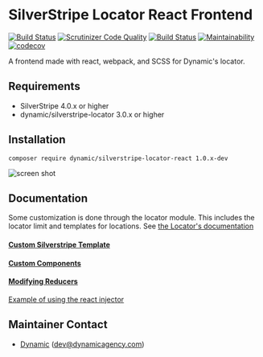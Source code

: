 # SilverStripe Locator React Frontend

[![Build Status](https://travis-ci.org/dynamic/silverstripe-locator-frontend-react.svg?branch=master)](https://travis-ci.org/dynamic/silverstripe-locator-frontend-react)
[![Scrutinizer Code Quality](https://scrutinizer-ci.com/g/dynamic/silverstripe-locator-frontend-react/badges/quality-score.png?b=master)](https://scrutinizer-ci.com/g/dynamic/silverstripe-locator-frontend-react/?branch=master)
[![Build Status](https://scrutinizer-ci.com/g/dynamic/silverstripe-locator-frontend-react/badges/build.png?b=master)](https://scrutinizer-ci.com/g/dynamic/silverstripe-locator-frontend-react/build-status/master)
[![Maintainability](https://api.codeclimate.com/v1/badges/b8ab3bc961aa17e3d4db/maintainability)](https://codeclimate.com/github/dynamic/silverstripe-locator-frontend-react/maintainability)
[![codecov](https://codecov.io/gh/dynamic/silverstripe-locator-frontend-react/branch/master/graph/badge.svg)](https://codecov.io/gh/dynamic/silverstripe-locator-frontend-react)

A frontend made with react, webpack, and SCSS for Dynamic's locator.

## Requirements

 *  SilverStripe 4.0.x or higher
 *  dynamic/silverstripe-locator 3.0.x or higher
 

## Installation

`composer require dynamic/silverstripe-locator-react 1.0.x-dev`

![screen shot](docs/_images/Locator.png)
 
## Documentation

Some customization is done through the locator module. This includes the locator limit and templates for locations. See [the Locator's documentation](https://github.com/dynamic/silverstripe-locator/blob/master/docs/en/index.md)

#### [Custom Silverstripe Template](docs/template.md)
#### [Custom Components](docs/custom-components.md)
#### [Modifying Reducers](docs/reducer-modification.md)

[Example of using the react injector](https://github.com/mak001/react-locator-test)

## Maintainer Contact

 *  [Dynamic](http://www.dynamicagency.com) (<dev@dynamicagency.com>)
